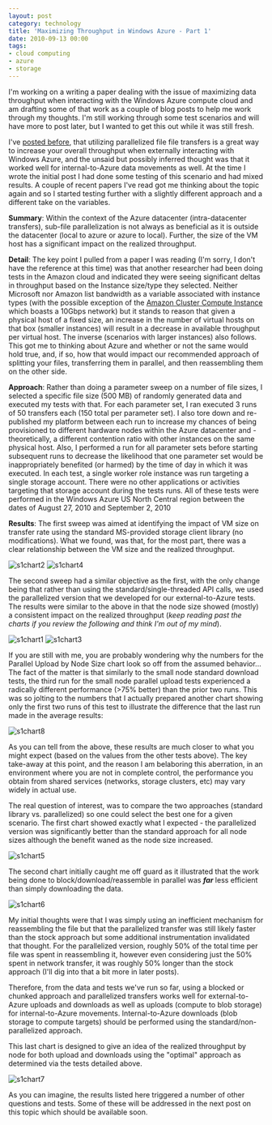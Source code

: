 ```yaml
---
layout: post
category: technology
title: 'Maximizing Throughput in Windows Azure - Part 1'
date: 2010-09-13 00:00
tags:
- cloud computing
- azure
- storage
---
```

I'm working on a writing a paper dealing with the issue of maximizing data throughput when interacting with the Windows
Azure compute cloud and am drafting some of that work as a couple of blog posts to help me work through my thoughts.
I'm still working through some test scenarios and will have more to post later, but I wanted to get this out while it
was still fresh.

I've [posted before](/technology/2010/external-file-upload-optimizations-for-windows-azure), that utilizing parallelized
file file transfers is a great way to increase your overall throughput when externally interacting with Windows Azure,
and the unsaid but possibly inferred thought was that it worked well for internal-to-Azure data movements as well. At
the time I wrote the initial post I had done some testing of this scenario and had mixed results. A couple of recent
papers I've read got me thinking about the topic again and so I started testing further with a slightly different
approach and a different take on the variables.

__Summary__: Within the context of the Azure datacenter (intra-datacenter transfers), sub-file parallelization is not
always as beneficial as it is outside the datacenter (local to azure or azure to local). Further, the size of the VM
host has a significant impact on the realized throughput.

__Detail__: The key point I pulled from a paper I was reading (I'm sorry, I don't have the reference at this time) was
that another researcher had been doing tests in the Amazon cloud and indicated they were seeing significant deltas in
throughput based on the Instance size/type they selected. Neither Microsoft nor Amazon list bandwidth as a variable
associated with instance types (with the possible exception of the
[Amazon Cluster Compute Instance](http://aws.typepad.com/aws/2010/07/the-new-amazon-ec2-instance-type-the-cluster-compute-instance.html)
which boasts a 10Gbps network) but it stands to reason that given a physical host of a fixed size, an increase in the
number of virtual hosts on that box (smaller instances) will result in a decrease in available throughput per virtual
host. The inverse (scenarios with larger instances) also follows. This got me to thinking about Azure and whether or not
the same would hold true, and, if so, how that would impact our recommended approach of splitting your files,
transferring them in parallel, and then reassembling them on the other side.

__Approach__: Rather than doing a parameter sweep on a number of file sizes, I selected a specific file size (500 MB)
of randomly generated data and executed my tests with that. For each parameter set, I ran executed 3 runs of 50
transfers each (150 total per parameter set). I also tore down and re-published my platform between each run to
increase my chances of being provisioned to different hardware nodes within the Azure datacenter and - theoretically, a
different contention ratio with other instances on the same physical host. Also, I performed a run for all parameter
sets before starting subsequent runs to decrease the likelihood that one parameter set would be inappropriately
benefited (or harmed) by the time of day in which it was executed. In each test, a single worker role instance was run
targeting a single storage account. There were no other applications or activities targeting that storage account
during the tests runs. All of these tests were performed in the Windows Azure US North Central region between the dates
of August 27, 2010 and September 2, 2010

__Results__: The first sweep was aimed at identifying the impact of VM size on transfer rate using the standard
MS-provided storage client library (no modifications). What we found, was that, for the most part, there was a clear
relationship between the VM size and the realized throughput.

<img alt='s1chart2' src='/images/s1chart2.png' class='blogimage img-responsive'>

<img alt='s1chart4' src='/images/s1chart4.png' class='blogimage img-responsive'>

The second sweep had a similar objective as the first, with the only change being that rather than using the
standard/single-threaded API calls, we used the parallelized version that we developed for our external-to-Azure tests.
The results were similar to the above in that the node size showed (mostly) a consistent impact on the realized
throughput (_keep reading past the charts if you review the following and think I'm out of my mind_).

<img alt='s1chart1' src='/images/s1chart1.png' class='blogimage img-responsive'>

<img alt='s1chart3' src='/images/s1chart3.png' class='blogimage img-responsive'>

If you are still with me, you are probably wondering why the numbers for the Parallel Upload by Node Size chart look so
off from the assumed behavior... The fact of the matter is that similarly to the small node standard download tests, the
third run for the small node parallel upload tests experienced a radically different performance (>75% better) than the
prior two runs. This was so jolting to the numbers that I actually prepared another chart showing only the first two
runs of this test to illustrate the difference that the last run made in the average results:

<img alt='s1chart8' src='/images/s1chart8.png' class='blogimage img-responsive'>

As you can tell from the above, these results are much closer to what you might expect (based on the values from the
other tests above). The key take-away at this point, and the reason I am belaboring this aberration, in an environment
where you are not in complete control, the performance you obtain from shared services (networks, storage clusters,
etc) may vary widely in actual use.

The real question of interest, was to compare the two approaches (standard library vs. parallelized) so one could
select the best one for a given scenario. The first chart showed exactly what I expected - the parallelized version was
significantly better than the standard approach for all node sizes although the benefit waned as the node size
increased.

<img alt='s1chart5' src='/images/s1chart5.png' class='blogimage img-responsive'>

The second chart initially caught me off guard as it illustrated that the work being done to block/download/reassemble
in parallel was __*far*__ less efficient than simply downloading the data.

<img alt='s1chart6' src='/images/s1chart6.png' class='blogimage img-responsive'>

My initial thoughts were that I was simply using an inefficient mechanism for reassembling the file but that the
parallelized transfer was still likely faster than the stock approach but some additional instrumentation invalidated
that thought. For the parallelized version, roughly 50% of the total time per file was spent in reassembling it,
however even considering just the 50% spent in network transfer, it was roughly 50% longer than the stock approach (I'll
dig into that a bit more in later posts).

Therefore, from the data and tests we've run so far, using a blocked or chunked approach and parallelized transfers
works well for external-to-Azure uploads and downloads as well as uploads (compute to blob storage) for
internal-to-Azure movements. Internal-to-Azure downloads (blob storage to compute targets) should be performed using the
standard/non-parallelized approach.

This last chart is designed to give an idea of the realized throughput by node for both upload and downloads using the
"optimal" approach as determined via the tests detailed above.

<img alt='s1chart7' src='/images/s1chart7.png' class='blogimage img-responsive'>

As you can imagine, the results listed here triggered a number of other questions and tests. Some of these will be
addressed in the next post on this topic which should be available soon.

